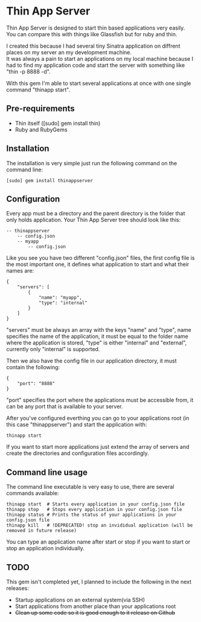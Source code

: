 # Thin App Server

Thin App Server is designed to start thin based applications very easily.    
You can compare this with things like Glassfish but for ruby and thin.

I created this because I had several tiny Sinatra application on diffrent places on my server an my development machine.    
It was always a pain to start an applications on my local machine because I had to find my application code and start the server with something like "thin -p 8888 -d".

With this gem I'm able to start several applications at once with one single command "thinapp start".

## Pre-requirements

* Thin itself ([sudo] gem install thin)
* Ruby and RubyGems

## Installation

The installation is very simple just run the following command on the command line:

    [sudo] gem install thinappserver

## Configuration

Every app must be a directory and the parent directory is the folder that only holds application.
Your Thin App Server tree should look like this:

	-- thinappserver
	    -- config.json
	    -- myapp
	        -- config.json

Like you see you have two different "config.json" files, the first config file is the most important one, it defines what application to start and what their names are:

    {  
    	"servers": [
    		{
    			"name": "myapp",
    			"type": "internal"
    		}
    	]
    }

"servers" must be always an array with the keys "name" and "type", name specifies the name of the application, it must be equal to the folder name where the application is stored, "type" is either "internal" and "external", currently only "internal" is supported.

Then we also have the config file in our application directory, it must contain the following:

    {  
    	"port": "8888"
    }

"port" specifies the port where the applications must be accessible from, it can be any port that is available to your server.

After you've configured everthing you can go to your applications root (in this case "thinappserver") and start the application with:

    thinapp start

If you want to start more applications just extend the array of servers and create the directories and configuration files accordingly.

## Command line usage

The command line executable is very easy to use, there are several commands available:

    thinapp start  # Starts every application in your config.json file
    thinapp stop   # Stops every application in your config.json file
    thinapp status # Prints the status of your applications in your config.json file
    thinapp kill   # !DEPRECATED! stop an invididual application (will be removed in future release)

You can type an application name after start or stop if you want to start or stop an application individually.

## TODO

This gem isn't completed yet, I planned to include the following in the next releases:

* Startup applications on an external system(via SSH)
* Start applications from another place than your applications root
* ~~Clean up some code so it is good enough to it release on Github~~
